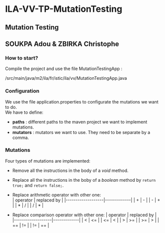 # ILA-VV-TP-MutationTesting

## Mutation Testing

## SOUKPA Adou & ZBIRKA Christophe


### How to start?

Compile the project and use the file MutationTestingApp :    

/src/main/java/m2/ila/fr/istic/ila/vv/MutationTestingApp.java

### Configuration
We use the file application.properties to configurate the mutations we want to do.  
We have to define:  
* **paths** : different paths to the maven project we want to implement mutations.  
* **mutators** : mutators we want to use. They need to be separate by a comma.  
  
  
### Mutations
Four types of mutations are implemented:  
* Remove all the instructions in the body of a *void* method.  

* Replace all the instructions in the boby of a *boolean* method by `return true;` and `return false;`.  

* Replace arithmetic operator with other one:  
| operator | replaced by |
|-------------------|-------------|
| +          |      -      |
|        -          |      +      |
|        *          |      /      |
|        /          |      *      |
   

* Replace comparison operator with other one:
| operator | replaced by |
|-------------------|-------------|
|        <          |      <=      |
|        <=          |      <      |
|        >          |      >=      |
|        >=          |      >      |
|        ==          |      !=      |
|        !=          |      ==      |
